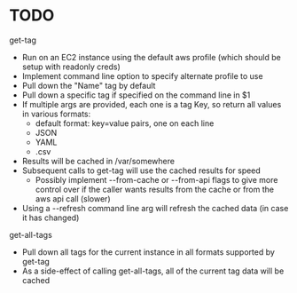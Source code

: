 # TODO

get-tag

   - Run on an EC2 instance using the default aws profile (which should be setup with readonly creds)
   - Implement command line option to specify alternate profile to use
   - Pull down the "Name" tag by default
   - Pull down a specific tag if specified on the command line in $1
   - If multiple args are provided, each one is a tag Key, so return all values in various formats:
      - default format: key=value pairs, one on each line
      - JSON
      - YAML
      - .csv
   - Results will be cached in /var/somewhere
   - Subsequent calls to get-tag will use the cached results for speed
      - Possibly implement --from-cache or --from-api flags to give more control over if the caller wants results from the cache or from the aws api call (slower)
   - Using a --refresh command line arg will refresh the cached data (in case it has changed)

get-all-tags

   - Pull down all tags for the current instance in all formats supported by get-tag
   - As a side-effect of calling get-all-tags, all of the current tag data will be cached


